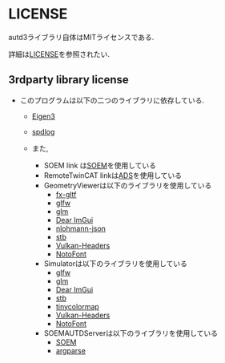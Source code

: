 # LICENSE

autd3ライブラリ自体はMITライセンスである.

詳細は[LICENSE](https://github.com/shinolab/autd3/blob/master/LICENSE)を参照されたい.

## 3rdparty library license

- このプログラムは以下の二つのライブラリに依存している. 
  - [Eigen3](https://gitlab.com/libeigen/eigen) 
  - [spdlog](https://github.com/gabime/spdlog) 

  - また,
    - SOEM link は[SOEM](https://github.com/OpenEtherCATsociety/SOEM)を使用している
    - RemoteTwinCAT linkは[ADS](https://github.com/Beckhoff/ADS)を使用している
    - GeometryViewerは以下のライブラリを使用している
      - [fx-gltf](https://github.com/jessey-git/fx-gltf)
      - [glfw](https://github.com/glfw/glfw)
      - [glm](https://github.com/g-truc/glm)
      - [Dear ImGui](https://github.com/ocornut/imgui)
      - [nlohmann-json](https://github.com/nlohmann/json)
      - [stb](https://github.com/nothings/stb)
      - [Vulkan-Headers](https://github.com/KhronosGroup/Vulkan-Headers)
      - [NotoFont](https://github.com/notofonts/noto-fonts/blob/main/LICENSE)
    - Simulatorは以下のライブラリを使用している
      - [glfw](https://github.com/glfw/glfw)
      - [glm](https://github.com/g-truc/glm)
      - [Dear ImGui](https://github.com/ocornut/imgui)
      - [stb](https://github.com/nothings/stb)
      - [tinycolormap](https://github.com/yuki-koyama/tinycolormap)
      - [Vulkan-Headers](https://github.com/KhronosGroup/Vulkan-Headers)
      - [NotoFont](https://github.com/notofonts/noto-fonts/blob/main/LICENSE)
    - SOEMAUTDServerは以下のライブラリを使用している
      - [SOEM](https://github.com/OpenEtherCATsociety/SOEM)
      - [argparse](https://github.com/p-ranav/argparse)
